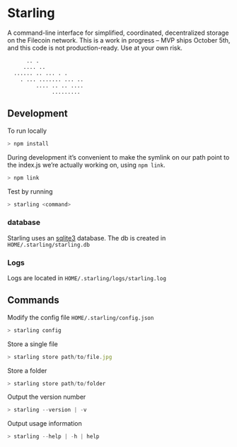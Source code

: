 # Starling

A command-line interface for simplified, coordinated, decentralized storage on the Filecoin network. This is a work in progress – MVP ships October 5th, and this code is not production-ready. Use at your own risk.

```
      .. .
     .... ..
  ...... .. ... . .
    . ... ....... ... ..
         .... .. .. ....
              .........

```

## Development

To run locally

```js
> npm install
```

During development it’s convenient to make the symlink on our path point to the index.js we’re actually working on, using `npm link`.

```js
> npm link
```

Test by running

```js
> starling <command>
```

### database

Starling uses an [sqlite3](https://www.npmjs.com/package/sqlite3) database. The db is created in `HOME/.starling/starling.db`

### Logs

Logs are located in `HOME/.starling/logs/starling.log`

## Commands

Modify the config file `HOME/.starling/config.json`

```js
> starling config
```

Store a single file

```js
> starling store path/to/file.jpg
```

Store a folder

```js
> starling store path/to/folder
```

Output the version number

```js
> starling --version | -v
```

Output usage information

```js
> starling --help | -h | help
```
